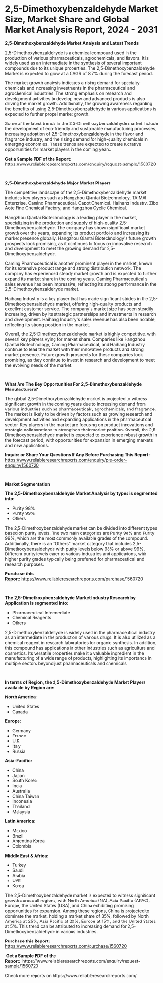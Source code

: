 <p><h1>2,5-Dimethoxybenzaldehyde Market Size, Market Share and Global Market Analysis Report, 2024 - 2031</h1></p><p><strong>2,5-Dimethoxybenzaldehyde Market Analysis and Latest Trends</strong></p>
<p><p>2,5-Dimethoxybenzaldehyde is a chemical compound used in the production of various pharmaceuticals, agrochemicals, and flavors. It is widely used as an intermediate in the synthesis of several important compounds due to its unique properties. The 2,5-Dimethoxybenzaldehyde Market is expected to grow at a CAGR of 8.7% during the forecast period.</p><p>The market growth analysis indicates a rising demand for specialty chemicals and increasing investments in the pharmaceutical and agrochemical industries. The strong emphasis on research and development activities to develop new and advanced products is also driving the market growth. Additionally, the growing awareness regarding the benefits of using 2,5-Dimethoxybenzaldehyde in various applications is expected to further propel market growth.</p><p>Some of the latest trends in the 2,5-Dimethoxybenzaldehyde market include the development of eco-friendly and sustainable manufacturing processes, increasing adoption of 2,5-Dimethoxybenzaldehyde in the flavor and fragrance industry, and the rising demand for high-quality chemicals in emerging economies. These trends are expected to create lucrative opportunities for market players in the coming years.</p></p>
<p><strong>Get a Sample PDF of the Report:&nbsp;</strong> <a href="https://www.reliableresearchreports.com/enquiry/request-sample/1560720">https://www.reliableresearchreports.com/enquiry/request-sample/1560720</a></p>
<p>&nbsp;</p>
<p><strong>2,5-Dimethoxybenzaldehyde Major Market Players</strong></p>
<p><p>The competitive landscape of the 2,5-Dimethoxybenzaldehyde market includes key players such as Hangzhou Qiantai Biotechnology, TAIMAI Enterprise, Caming Pharmaceutical, Capot Chemical, Haihang Industry, Zibo Aote Fine Chemical Factory, and Hangzhou Cyclic Chemical. </p><p>Hangzhou Qiantai Biotechnology is a leading player in the market, specializing in the production and supply of high-quality 2,5-Dimethoxybenzaldehyde. The company has shown significant market growth over the years, expanding its product portfolio and increasing its market presence globally. Hangzhou Qiantai Biotechnology's future growth prospects look promising, as it continues to focus on innovative research and development to meet the growing demand for 2,5-Dimethoxybenzaldehyde.</p><p>Caming Pharmaceutical is another prominent player in the market, known for its extensive product range and strong distribution network. The company has experienced steady market growth and is expected to further expand its market share in the coming years. Caming Pharmaceutical's sales revenue has been impressive, reflecting its strong performance in the 2,5-Dimethoxybenzaldehyde market.</p><p>Haihang Industry is a key player that has made significant strides in the 2,5-Dimethoxybenzaldehyde market, offering high-quality products and excellent customer service. The company's market size has been steadily increasing, driven by its strategic partnerships and investments in research and development. Haihang Industry's sales revenue has also been notable, reflecting its strong position in the market.</p><p>Overall, the 2,5-Dimethoxybenzaldehyde market is highly competitive, with several key players vying for market share. Companies like Hangzhou Qiantai Biotechnology, Caming Pharmaceutical, and Haihang Industry continue to lead the market with their innovative products and strong market presence. Future growth prospects for these companies look promising, as they continue to invest in research and development to meet the evolving needs of the market.</p></p>
<p>&nbsp;</p>
<p><strong>What Are The Key Opportunities For 2,5-Dimethoxybenzaldehyde Manufacturers?</strong></p>
<p><p>The global 2,5-Dimethoxybenzaldehyde market is projected to witness significant growth in the coming years due to increasing demand from various industries such as pharmaceuticals, agrochemicals, and fragrance. The market is likely to be driven by factors such as growing research and development activities and expanding applications in the pharmaceutical sector. Key players in the market are focusing on product innovations and strategic collaborations to strengthen their market position. Overall, the 2,5-Dimethoxybenzaldehyde market is expected to experience robust growth in the forecast period, with opportunities for expansion in emerging markets and new applications.</p></p>
<p><strong>Inquire or Share Your Questions If Any Before Purchasing This Report:</strong> <a href="https://www.reliableresearchreports.com/enquiry/pre-order-enquiry/1560720">https://www.reliableresearchreports.com/enquiry/pre-order-enquiry/1560720</a></p>
<p>&nbsp;</p>
<p><strong>Market Segmentation</strong></p>
<p><strong>The 2,5-Dimethoxybenzaldehyde Market Analysis by types is segmented into:</strong></p>
<p><ul><li>Purity 98%</li><li>Purity 99%</li><li>Others</li></ul></p>
<p><p>The 2,5-Dimethoxybenzaldehyde market can be divided into different types based on purity levels. The two main categories are Purity 98% and Purity 99%, which are the most commonly available grades of the compound. Additionally, there is an "Others" market category that includes 2,5-Dimethoxybenzaldehyde with purity levels below 98% or above 99%. Different purity levels cater to various industries and applications, with higher purity grades typically being preferred for pharmaceutical and research purposes.</p></p>
<p><strong>Purchase this Report:&nbsp;</strong><a href="https://www.reliableresearchreports.com/purchase/1560720">https://www.reliableresearchreports.com/purchase/1560720</a></p>
<p>&nbsp;</p>
<p><strong>The 2,5-Dimethoxybenzaldehyde Market Industry Research by Application is segmented into:</strong></p>
<p><ul><li>Pharmaceutical Intermediate</li><li>Chemical Reagents</li><li>Others</li></ul></p>
<p><p>2,5-Dimethoxybenzaldehyde is widely used in the pharmaceutical industry as an intermediate in the production of various drugs. It is also utilized as a chemical reagent in research laboratories for organic synthesis. In addition, this compound has applications in other industries such as agriculture and cosmetics. Its versatile properties make it a valuable ingredient in the manufacturing of a wide range of products, highlighting its importance in multiple sectors beyond just pharmaceuticals and chemicals.</p></p>
<p>&nbsp;</p>
<p><strong>In terms of Region, the 2,5-Dimethoxybenzaldehyde Market Players available by Region are:</strong></p>
<p>
    <p> <strong> North America: </strong>
        <ul>
            <li>United States</li>
            <li>Canada</li>
        </ul>
        </p> 
    <p> <strong> Europe: </strong>
        <ul>
            <li>Germany</li>
            <li>France</li>
            <li>U.K.</li>
            <li>Italy</li>
            <li>Russia</li>
        </ul>
        </p> 
    <p> <strong> Asia-Pacific: </strong>
        <ul>
            <li>China</li>
            <li>Japan</li>
            <li>South Korea</li>
            <li>India</li>
            <li>Australia</li>
            <li>China Taiwan</li>
            <li>Indonesia</li>
            <li>Thailand</li>
            <li>Malaysia</li>
        </ul>
        </p> 
    <p> <strong> Latin America: </strong>
        <ul>
            <li>Mexico</li>
            <li>Brazil</li>
            <li>Argentina Korea</li>
            <li>Colombia</li>
        </ul>
        </p> 
    <p> <strong> Middle East & Africa: </strong>
        <ul>
            <li>Turkey</li>
            <li>Saudi</li>
            <li>Arabia</li>
            <li>UAE</li>
            <li>Korea</li>
        </ul>
    </p>
    </p>
<p><p>The 2,5-Dimethoxybenzaldehyde market is expected to witness significant growth across all regions, with North America (NA), Asia Pacific (APAC), Europe, the United States (USA), and China exhibiting promising opportunities for expansion. Among these regions, China is projected to dominate the market, holding a market share of 35%, followed by North America at 25%, Asia Pacific at 20%, Europe at 15%, and the United States at 5%. This trend can be attributed to increasing demand for 2,5-Dimethoxybenzaldehyde in various industries.</p></p>
<p><strong>Purchase this Report: </strong><a href="https://www.reliableresearchreports.com/purchase/1560720">https://www.reliableresearchreports.com/purchase/1560720</a></p>
<p>&nbsp;<strong>Get a Sample PDF of the Report:&nbsp;&nbsp;</strong><a href="https://www.reliableresearchreports.com/enquiry/request-sample/1560720">https://www.reliableresearchreports.com/enquiry/request-sample/1560720</a></p>
<p><strong></strong></p>
<p>Check more reports on https://www.reliableresearchreports.com/</p>